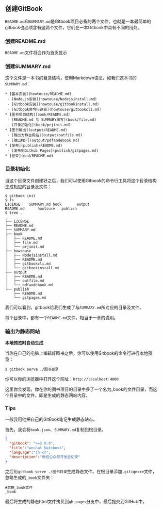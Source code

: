 ## 创建GitBook

`README.md`和`SUMMARY.md`是Gitbook项目必备的两个文件，也就是一本最简单的gitbook也必须含有这两个文件，它们在一本Gitbook中具有不同的用处。

### 创建README.md

`README.md`文件将会作为首页显示

### 创建SUMMARY.md

这个文件是一本书的目录结构，使用Markdown语法，如我们这本书的`SUMMARY.md`：

```
* [基本安装](howtouse/README.md)
 - [Node.js安装](howtouse/Nodejsinstall.md)
 - [Gitbook安装](howtouse/gitbookinstall.md)
 - [Gitbook命令行速览](howtouse/gitbookcli.md)
* [图书项目结构](book/README.md)
 - [README.md 与 SUMMARY编写](book/file.md)
 - [目录初始化](book/prjinit.md)
* [图书输出](output/README.md)
 - [输出为静态网站](output/outfile.md)
 - [输出PDF](output/pdfandebook.md)
* [发布](publish/README.md)
 - [发布到Github Pages](publish/gitpages.md)
* [结束](end/README.md)
```

### 目录初始化

当这个目录文件创建好之后，我们可以使用Gitbook的命令行工具将这个目录结构生成相应的目录及文件：

```
$ gitbook init
$ ls
LICENSE    SUMMARY.md book       output
README.md      howtouse   publish
$ tree .
.
├── LICENSE
├── README.md
├── SUMMARY.md
├── book
│   ├── README.md
│   ├── file.md
│   └── prjinit.md
├── howtouse
│   ├── Nodejsinstall.md
│   ├── README.md
│   ├── gitbookcli.md
│   └── gitbookinstall.md
├── output
│   ├── README.md
│   ├── outfile.md
│   └── pdfandebook.md
└── publish
    ├── README.md
    └── gitpages.md
```

我们可以看到，gitbook给我们生成了与`SUMMARY.md`所对应的目录及文件。

每个目录中，都有一个`README.md`文件，相当于一章的说明。

### 输出为静态网站

**本地预览时自动生成**

当你在自己的电脑上编辑好图书之后，你可以使用Gitbook的命令行进行本地预览：

```
$ gitbook serve ./图书目录
```

你可以你的浏览器中打开这个网址：`http://localhost:4000`

这里你会发现，你在你的图书项目的目录中多了一个名为_book的文件目录，而这个目录中的文件，即是生成的静态网站内容。

### Tips

一般我用他把自己的GitBook笔记生成静态站点。

首先，我会将`book.json`、`SUMMARY.md`复制到根目录。

```book.json
{
  "gitbook": ">=2.0.0",
  "title":"wechat Notebook",
  "language":"zh-cn",
  "description":"微信公众号开发全记录"
}
```

之后用`gitbook serve ./图书目录`生成静态文件。在根目录添加`.gitignore`文件，忽略生成的`_book`文件夹：

```.gitignore
#忽略_book文件
_book
```

最后将生成的静态html文件拷贝到`gh-pages`分支中，最后提交到GitHub中。


